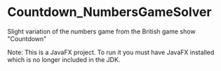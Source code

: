 # Countdown_NumbersGameSolver
Slight variation of the numbers game from the British game show "Countdown"

Note: This is a JavaFX project. To run it you must have JavaFX installed which is no longer included in the JDK.
